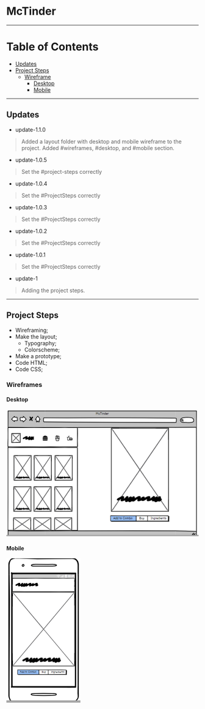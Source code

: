 # McTinder

---

# Table of Contents
- [Updates](#updates)
- [Project Steps](#project-steps)
    - [Wireframe](#wireframes)
        - [Desktop](#desktop)
        - [Mobile](#mobile)

---

## Updates

- update-1.1.0
> Added a layout folder with desktop and mobile wireframe to the project.
> Added #wireframes, #desktop, and #mobile section.
- update-1.0.5
> Set the #project-steps correctly
- update-1.0.4
> Set the #ProjectSteps correctly
- update-1.0.3
> Set the #ProjectSteps correctly
- update-1.0.2
> Set the #ProjectSteps correctly
- update-1.0.1
> Set the #ProjectSteps correctly
- update-1
> Adding the project steps.

---

## Project Steps

- Wireframing;
- Make the layout;
    - Typography;
    - Colorscheme;
- Make a prototype;
- Code HTML;
- Code CSS;

### Wireframes

#### Desktop
![Desktop wireframe](layout\desktop-wireframe.png "Desktop wireframe")

#### Mobile
![Mobile wireframe](layout\mobile-wireframe.png "Mobile wireframe")